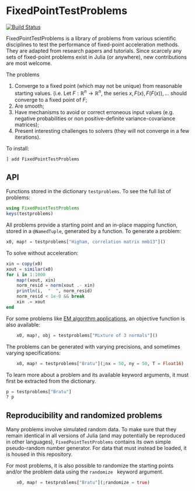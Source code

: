 # FixedPointTestProblems

[![Build Status](https://github.com/NicolasL-S/FixedPointTestProblems.jl/actions/workflows/CI.yml/badge.svg?branch=main)](https://github.com/NicolasL-S/FixedPointTestProblems.jl/actions/workflows/CI.yml?query=branch%3Amain)

FixedPointTestProblems is a library of problems from various scientific disciplines to test the performance of fixed-point acceleration methods. They are adapted from research papers and tutorials. Since scarcely any sets of fixed-point problems exist in Julia (or anywhere), new contributions are most welcome.

The problems
1. Converge to a fixed point (which may not be unique) from reasonable starting values. (i.e. Let $F:\mathbb{R}^n\rightarrow\mathbb{R}^n$, the series $x, F(x), F(F(x)),...$ should converge to a fixed point of $F$;
2. Are smooth;
3. Have mechanisms to avoid or correct erroneous input values (e.g. negative probabilities or non positive-definite variance-covariance matrices);
4. Present interesting challenges to solvers (they will not converge in a few iterations).

To install:
```Julia
] add FixedPointTestProblems
```
## API
Functions stored in the dictionary ``testproblems``.  To see the full list of problems:
```Julia
using FixedPointTestProblems
keys(testproblems)
```
All problems provide a starting point and an in-place mapping function, stored in a ``@NamedTuple``, generated by a function. To generate a problem:
```Julia
x0, map! = testproblems["Higham, correlation matrix mmb13"]()
```
To solve without acceleration:
```Julia
xin = copy(x0)
xout = similar(x0)
for i in 1:1000
    map!(xout, xin)
    norm_resid = norm(xout .- xin)
    println(i,  "  ", norm_resid)
    norm_resid < 1e-8 && break
    xin .= xout
end
```
For some problems like [EM algorithm applications](https://en.wikipedia.org/wiki/Expectation%E2%80%93maximization_algorithm), an objective function is also available:
```Julia
	x0, map!, obj = testproblems["Mixture of 3 normals"]()
```
The problems can be generated with varying precisions, and sometimes varying specifications:
```Julia
	x0, map! = testproblems["Bratu"](;nx = 50, ny = 50, T = Float16)
```
To learn more about a problem and its available keyword arguments, it must first be extracted from the dictionary.
```Julia
p = testproblems["Bratu"]
? p
```
## Reproducibility and randomized problems
Many problems involve simulated random data. To make sure that they remain identical in all versions of Julia (and may potentially be reproduced in other languages), ``FixedPointTestProblems`` contains its own simple pseudo-random number generator. For data that must instead be loaded, it is housed in this repository.

For most problems, it is also possible to randomize the starting points and/or the problem data using the `randomize ` keyword argument. 
```Julia
	x0, map! = testproblems["Bratu"](;randomize = true)
```